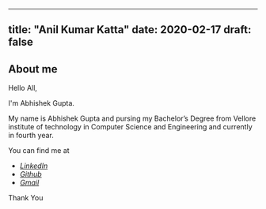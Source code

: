 
---
title: "Anil Kumar Katta"
date: 2020-02-17
draft: false
---

## About me
Hello All,

I'm Abhishek Gupta.

My name is Abhishek Gupta and pursing my Bachelor’s Degree from Vellore institute of technology in Computer Science and Engineering and currently in fourth year.

You can find me at

 - [*LinkedIn*](https://www.linkedin.com/in/abhishek-gupta-635171175/)
 - [*Github*](https://github.com/abhishekgupta368)
 - [*Gmail*](mailto:abhigupta9087@gmail.com)

Thank You
